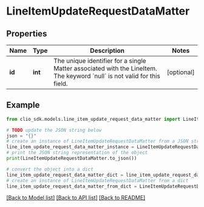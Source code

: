 # LineItemUpdateRequestDataMatter


## Properties

Name | Type | Description | Notes
------------ | ------------- | ------------- | -------------
**id** | **int** | The unique identifier for a single Matter associated with the LineItem. The keyword &#x60;null&#x60; is not valid for this field. | [optional] 

## Example

```python
from clio_sdk.models.line_item_update_request_data_matter import LineItemUpdateRequestDataMatter

# TODO update the JSON string below
json = "{}"
# create an instance of LineItemUpdateRequestDataMatter from a JSON string
line_item_update_request_data_matter_instance = LineItemUpdateRequestDataMatter.from_json(json)
# print the JSON string representation of the object
print(LineItemUpdateRequestDataMatter.to_json())

# convert the object into a dict
line_item_update_request_data_matter_dict = line_item_update_request_data_matter_instance.to_dict()
# create an instance of LineItemUpdateRequestDataMatter from a dict
line_item_update_request_data_matter_from_dict = LineItemUpdateRequestDataMatter.from_dict(line_item_update_request_data_matter_dict)
```
[[Back to Model list]](../README.md#documentation-for-models) [[Back to API list]](../README.md#documentation-for-api-endpoints) [[Back to README]](../README.md)



